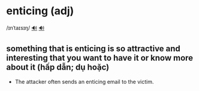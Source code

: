 # enticing (adj)

/ɪnˈtaɪsɪŋ/ [🔊](https://www.oxfordlearnersdictionaries.com/media/english/uk_pron/e/ent/entic/enticing__gb_1.mp3) [🔊](https://www.oxfordlearnersdictionaries.com/media/english/us_pron/e/ent/entic/enticing__us_1.mp3)

## something that is enticing is so attractive and interesting that you want to have it or know more about it (hấp dẫn; dụ hoặc)

- The attacker often sends an enticing email to the victim.